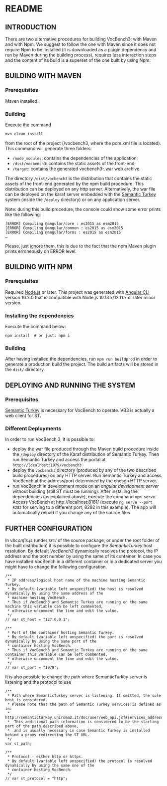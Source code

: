 # README

## INTRODUCTION

There are two alternative procedures for building VocBench3: with Maven and with Npm.
We suggest to follow the one with Maven since it does not require Npm to be installed (it is downloaded as a plugin dependency and run by Maven during the building process), requires less interaction steps and the content of its build is a superset of the one built by using Npm.

##	BUILDING WITH MAVEN

### Prerequisites

Maven installed.

### Building

Execute the command
```
mvn clean install
```
from the root of the project (/vocbench3, where the pom.xml file is located). This command will generate three folders: 

*	`/node_modules`: contains the dependencies of the application;
*	`/dist/vocbench3`: contains the static assets of the front-end;
*	`/target`: contains the generated vocbench3-<versionnumber>.war web archive.

The directory `/dist/vocbench3` is the distribution that contains the static assets of the front-end generated by the npm build procedure. 
This distribution can be deployed on any http server. Alternatively, the war file can be deployed on the karaf server embedded with the [Semantic Turkey](http://semanticturkey.uniroma2.it/) system (inside the `/deploy` directory) or on any application server.

Note: during this build procedure, the console could show some error prints like the following:
```
[ERROR] Compiling @angular/core : es2015 as esm2015
[ERROR] Compiling @angular/common : es2015 as esm2015
[ERROR] Compiling @angular/forms : es2015 as esm2015
…
```
Please, just ignore them, this is due to the fact that the npm Maven plugin prints erroneously on ERROR level.


##	BUILDING WITH NPM

### Prerequisites

Required [Node.js](https://nodejs.org/en/download) or later.
This project was generated with [Angular CLI](https://github.com/angular/angular-cli) version 10.2.0 that is compatible with Node.js 10.13.x/12.11.x or later minor version.

### Installing the dependencies

Execute the command below:
```
npm install  # or just: npm i
```

### Building

After having installed the dependencies, run `npm run buildprod` in order to generate a production build the project. The build artifacts will be stored in the `dist/` directory.


## DEPLOYING AND RUNNING THE SYSTEM ##

### Prerequisites ###

[Semantic Turkey](http://semanticturkey.uniroma2.it/) is necessary for VocBench to operate. VB3 is actually a web client for ST.


### Different Deployments

In order to run VocBench 3, it is possible to:

* deploy the war file produced through the Maven build procedure inside the `/deploy` directory of the Karaf distribution of Semantic Turkey. Then run Semantic Turkey and access the portal at `http://localhost:1979/vocbench3`
* deploy the `vocbench3` directory (produced by any of the two described build procedures) on any HTTP server. Run Semantic Turkey and access VocBench at the address/port determined by the chosen HTTP server.
* run VocBench in development mode on an *angular development server* without building (still ST must be running). After installing the dependencies (as explained above), execute the command `npm serve`. Access VocBench at http://localhost:8181/ (execute `ng serve --port 8282` for serving to a different port, 8282 in this example). The app will automatically reload if you change any of the source files.


## FURTHER CONFIGURATION ##

In *vbconfis.js* (under *src/* of the source package, or under the root folder of the built distribution) it is possible to configure the *SemanticTurkey* host resolution.
By default *VocBench3* dynamically resolves the protocol, the IP address and the port number by using the same of its container.
In case you have installed VocBench in a different container or in a dedicated server you might have to change the following configuration.
```
/**
 * IP address/logical host name of the machine hosting Semantic Turkey.
 * By default (variable left unspecified) the host is resolved dynamically by using the same address of the 
 * machine hosting VocBench.
 * Thus if VocBench3 and Semantic Turkey are running on the same machine this variable can be left commented,
 * otherwise uncomment the line and edit the value.
 */
// var st_host = "127.0.0.1";

/**
 * Port of the container hosting Semantic Turkey.
 * By default (variable left unspecified) the port is resolved dynamically by using the same port of the 
 * container hosting VocBench.
 * Thus if VocBench3 and Semantic Turkey are running on the same container this variable can be left commented,
 * otherwise uncomment the line and edit the value.
 */
// var st_port = "1979";
```
It is also possible to change the path where SemanticTurkey server is listening and the protocol to use
```
/**   
 * Path where SemanticTurkey server is listening. If omitted, the sole host is considered.
 * Please note that the path of Semantic Turkey services is defined as in:
 *  http://semanticturkey.uniroma2.it/doc/user/web_api.jsf#services_address_structure
 *  This additional path information is considered to be the starting part of the path described above, 
 *  and is usually necessary in case Semantic Turkey is installed behind a proxy redirecting the ST URL.
 */ 
var st_path;

/**
 * Protocol - either http or https.
 * By default (variable left unspecified) the protocol is resolved dynamically by using the same one of the
 * container hosting VocBench.
 */
// var st_protocol = "http";
```